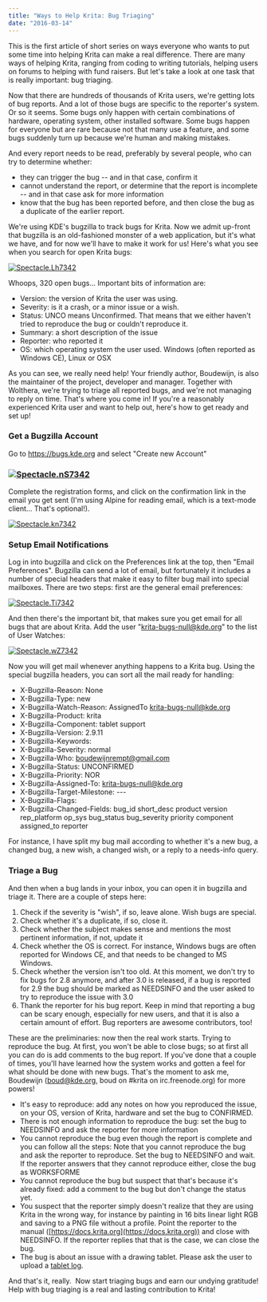 ```yaml
---
title: "Ways to Help Krita: Bug Triaging"
date: "2016-03-14"
---
```


This is the first article of short series on ways everyone who wants to put some time into helping Krita can make a real difference. There are many ways of helping Krita, ranging from coding to writing tutorials, helping users on forums to helping with fund raisers. But let's take a look at one task that is really important: bug triaging.

Now that there are hundreds of thousands of Krita users, we're getting lots of bug reports. And a lot of those bugs are specific to the reporter's system. Or so it seems. Some bugs only happen with certain combinations of hardware, operating system, other installed software. Some bugs happen for everyone but are rare because not that many use a feature, and some bugs suddenly turn up because we're human and making mistakes.

And every report needs to be read, preferably by several people, who can try to determine whether:

- they can trigger the bug -- and in that case, confirm it
- cannot understand the report, or determine that the report is incomplete -- and in that case ask for more information
- know that the bug has been reported before, and then close the bug as a duplicate of the earlier report.

We're using KDE's bugzilla to track bugs for Krita. Now we admit up-front that bugzilla is an old-fashioned monster of a web application, but it's what we have, and for now we'll have to make it work for us! Here's what you see when you search for open Krita bugs:

[![Spectacle.Lh7342](/images/posts/2016/Spectacle.Lh7342.png)](/images/posts/2016/Spectacle.Lh7342.png)

Whoops, 320 open bugs... Important bits of information are:

- Version: the version of Krita the user was using.
- Severity: is it a crash, or a minor issue or a wish.
- Status: UNCO means Unconfirmed. That means that we either haven't tried to reproduce the bug or couldn't reproduce it.
- Summary: a short description of the issue
- Reporter: who reported it
- OS: which operating system the user used. Windows (often reported as Windows CE), Linux or OSX

As you can see, we really need help! Your friendly author, Boudewijn, is also the maintainer of the project, developer and manager. Together with Wolthera, we're trying to triage all reported bugs, and we're not managing to reply on time. That's where you come in! If you're a reasonably experienced Krita user and want to help out, here's how to get ready and set up!

### Get a Bugzilla Account

Go to https://bugs.kde.org and select "Create new Account"

### [![Spectacle.nS7342](/images/posts/2016/Spectacle.nS7342-1024x492.png)](/images/posts/2016/Spectacle.nS7342.png)

Complete the registration forms, and click on the confirmation link in the email you get sent (I'm using Alpine for reading email, which is a text-mode client... That's optional!).

[![Spectacle.kn7342](/images/posts/2016/Spectacle.kn7342.png)](/images/posts/2016/Spectacle.kn7342.png)

### Setup Email Notifications

Log in into bugzilla and click on the Preferences link at the top, then "Email Preferences". Bugzilla can send a lot of email, but fortunately it includes a number of special headers that make it easy to filter bug mail into special mailboxes. There are two steps: first are the general email preferences:

[![Spectacle.Ti7342](/images/posts/2016/Spectacle.Ti7342.png)](/images/posts/2016/Spectacle.Ti7342.png)

And then there's the important bit, that makes sure you get email for all bugs that are about Krita. Add the user "krita-bugs-null@kde.org" to the list of User Watches:

[![Spectacle.wZ7342](/images/posts/2016/Spectacle.wZ7342-1024x452.png)](/images/posts/2016/Spectacle.wZ7342.png)

Now you will get mail whenever anything happens to a Krita bug. Using the special bugzilla headers, you can sort all the mail ready for handling:

- X-Bugzilla-Reason: None
- X-Bugzilla-Type: new
- X-Bugzilla-Watch-Reason: AssignedTo krita-bugs-null@kde.org
- X-Bugzilla-Product: krita
- X-Bugzilla-Component: tablet support
- X-Bugzilla-Version: 2.9.11
- X-Bugzilla-Keywords:
- X-Bugzilla-Severity: normal
- X-Bugzilla-Who: boudewijnrempt@gmail.com
- X-Bugzilla-Status: UNCONFIRMED
- X-Bugzilla-Priority: NOR
- X-Bugzilla-Assigned-To: krita-bugs-null@kde.org
- X-Bugzilla-Target-Milestone: ---
- X-Bugzilla-Flags:
- X-Bugzilla-Changed-Fields: bug\_id short\_desc product version rep\_platform op\_sys bug\_status bug\_severity priority component assigned\_to reporter

For instance, I have split my bug mail according to whether it's a new bug, a changed bug, a new wish, a changed wish, or a reply to a needs-info query.

### Triage a Bug

And then when a bug lands in your inbox, you can open it in bugzilla and triage it. There are a couple of steps here:

1. Check if the severity is "wish", if so, leave alone. Wish bugs are special.
2. Check whether it's a duplicate, if so, close it.
3. Check whether the subject makes sense and mentions the most pertinent information, if not, update it
4. Check whether the OS is correct. For instance, Windows bugs are often reported for Windows CE, and that needs to be changed to MS Windows.
5. Check whether the version isn't too old. At this moment, we don't try to fix bugs for 2.8 anymore, and after 3.0 is released, if a bug is reported for 2.9 the bug should be marked as NEEDSINFO and the user asked to try to reproduce the issue with 3.0
6. Thank the reporter for his bug report. Keep in mind that reporting a bug can be scary enough, especially for new users, and that it is also a certain amount of effort. Bug reporters are awesome contributors, too!

These are the preliminaries: now then the real work starts. Trying to reproduce the bug. At first, you won't be able to close bugs; so at first all you can do is add comments to the bug report. If you've done that a couple of times, you'll have learned how the system works and gotten a feel for what should be done with new bugs. That's the moment to ask me, Boudewijn (boud@kde.org, boud on #krita on irc.freenode.org) for more powers!

- It's easy to reproduce: add any notes on how you reproduced the issue, on your OS, version of Krita, hardware and set the bug to CONFIRMED.
- There is not enough information to reproduce the bug: set the bug to NEEDSINFO and ask the reporter for more information
- You cannot reproduce the bug even though the report is complete and you can follow all the steps: Note that you cannot reproduce the bug and ask the reporter to reproduce. Set the bug to NEEDSINFO and wait. If the reporter answers that they cannot reproduce either, close the bug as WORKSFORME
- You cannot reproduce the bug but suspect that that's because it's already fixed: add a comment to the bug but don't change the status yet.
- You suspect that the reporter simply doesn't realize that they are using Krita in the wrong way, for instance by painting in 16 bits linear light RGB and saving to a PNG file without a profile. Point the reporter to the manual ([https://docs.krita.org](https://docs.krita.org)) and close with NEEDSINFO. If the reporter replies that that is the case, we can close the bug.
- The bug is about an issue with a drawing tablet. Please ask the user to upload a [tablet log](https://docs.krita.org/KritaFAQ#What_if_your_tablet_is_not_recognized_by_Krita.3F).

And that's it, really.  Now start triaging bugs and earn our undying gratitude! Help with bug triaging is a real and lasting contribution to Krita!
